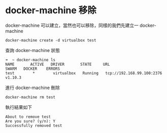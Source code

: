 docker-machine 移除
===================

docker-machine 可以建立，當然也可以移除，同樣的我們先建立一 docker-machine

`docker-machine create -d virtualbox test`

查詢 docker-machine 狀態

```
➜  ~ docker-machine ls
NAME       ACTIVE   DRIVER       STATE     URL                         SWARM   DOCKER    ERRORS
test        *        virtualbox   Running   tcp://192.168.99.100:2376           v1.10.3
```

進行 docker-machine 刪除

`docker-machine rm test`

執行結果如下

```
About to remove test
Are you sure? (y/n): Y
Successfully removed test
```
